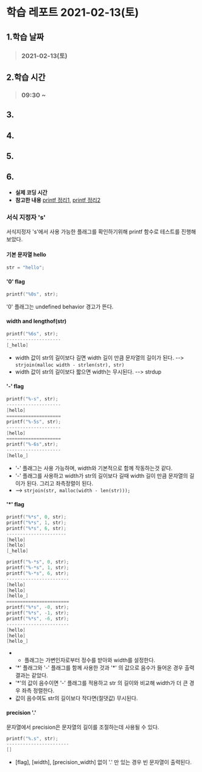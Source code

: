 # 학습 레포트 2021-02-13(토)
## 1.학습 날짜
> ### 2021-02-13(토)

## 2.학습 시간
> ### 09:30 ~ 

## 3.
## 4.
## 5.
## 6.
- **실제 코딩 시간**
- **참고한 내용** [printf 정리1](https://velog.io/@yamkim/42-Seoul-ftprintf3-type-s), [printf 정리2](https://malbongcode.tistory.com/147)

### 서식 지정자 's'
서식지정자 's'에서 사용 가능한 플래그를 확인하기위해 printf 함수로 테스트를 진행해 보았다.
#### 기본 문자열 hello
```c
str = "hello";
```
#### '0' flag
```c
printf("%0s", str);
```
'0' 플래그는 undefined behavior 경고가 뜬다.
#### width and lengthof(str)
```c
printf("%6s", str);
--------------------
[_hello]
```
- width 값이 str의 길이보다 길면 width 길이 만큼 문자열의 길이가 된다. --> `strjoin(malloc width - strlen(str), str)`
- width 값이 str의 길이보다 짧으면 width는 무시된다. --> strdup

#### '-' flag
```c
printf("%-s", str);
--------------------
[hello]
====================
printf("%-5s", str);
--------------------
[hello]
====================
printf("%-6s",str);
--------------------
[hello_]
```
- '-' 플래그는 사용 가능하며, width와 기본적으로 함께 작동하는것 같다.
- '-' 플래그를 사용하고 width가 str의 길이보다 길때 width 길이 만큼 문자열의 길이가 된다. 그리고 좌측정렬이 된다. 
- --> `strjoin(str, malloc(width - len(str)));`

#### '\*' flag
```c
printf("%*s", 0, str);
printf("%*s", 1, str);
printf("%*s", 6, str);
----------------------
[hello]
[hello]
[_hello]
```
```c
printf("%-*s", 0, str);
printf("%-*s", 1, str);
printf("%-*s", 6, str);
-----------------------
[hello]
[hello]
[hello_]
=======================
printf("%*s", -0, str);
printf("%*s", -1, str);
printf("%*s", -6, str);
-----------------------
[hello]
[hello]
[hello_]
```
- * 플래그는 가변인자로부터 정수를 받아와 width를 설정한다.
- '\*' 플래그와 '-' 플래그를 함께 사용한 것과 '\*' 의 값으로 음수가 들어온 경우 출력 결과는 같았다.
- '\*'의 값이 음수이면 '-' 플래그를 적용하고 str 의 길이와 비교해 width가 더 큰 경우 좌측 정렬한다.
- 값이 음수여도 str의 길이보다 작다면(절댓값) 무시된다.

#### precision '.'

문자열에서 precision은 문자열의 길이를 조절하는데 사용될 수 있다.

```c
printf("%.s", str);
-----------------------
[]
```
- [flag], [width], [precision_width] 없이 '.' 만 있는 경우 빈 문자열이 출력된다. 